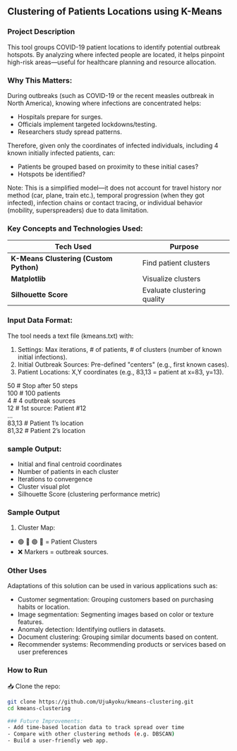 ## Clustering of Patients Locations using K-Means

### Project Description
This tool groups COVID-19 patient locations to identify potential outbreak hotspots. By analyzing where infected people are located, it helps pinpoint high-risk areas—useful for healthcare planning and resource allocation.

### Why This Matters:
During outbreaks (such as COVID-19 or the recent measles outbreak in North America), knowing where infections are concentrated helps:

- Hospitals prepare for surges.
- Officials implement targeted lockdowns/testing.
- Researchers study spread patterns.

Therefore, given only the coordinates of infected individuals, including 4 known initially infected patients, can:
- Patients be grouped based on proximity to these initial cases?
- Hotspots be identified?

Note: This is a simplified model—it does not account for travel history nor method (car, plane, train etc.), temporal progression (when they got infected), infection chains or contact tracing, or individual behavior (mobility, superspreaders) due to data limitation.

### Key Concepts and Technologies Used:
| Tech Used              | Purpose                                  |
| ---------------------- | ---------------------------------------- |
| **K-Means Clustering (Custom Python)** | Find patient clusters                    |
| **Matplotlib**         | Visualize clusters                            |
| **Silhouette Score**   | Evaluate clustering quality              |


### Input Data Format:
The tool needs a text file (kmeans.txt) with: 
1. Settings: Max iterations, # of patients, # of clusters (number of known initial infections).
2. Initial Outbreak Sources: Pre-defined "centers" (e.g., first known cases).
3. Patient Locations: X,Y coordinates (e.g., 83,13 = patient at x=83, y=13).

50   # Stop after 50 steps  
100  # 100 patients  
4    # 4 outbreak sources  
12   # 1st source: Patient #12  
...  
83,13 # Patient 1’s location  
81,32 # Patient 2’s location  


### sample Output:
- Initial and final centroid coordinates
- Number of patients in each cluster
- Iterations to convergence
- Cluster visual plot
- Silhouette Score (clustering performance metric)

### Sample Output
1. Cluster Map:

- 🟢 🔵 🟣 🔴 = Patient Clusters  
- ❌ Markers = outbreak sources.


### Other Uses
Adaptations of this solution can be used in various applications such as:
- Customer segmentation: Grouping customers based on purchasing habits or location.
- Image segmentation: Segmenting images based on color or texture features.
- Anomaly detection: Identifying outliers in datasets.
- Document clustering: Grouping similar documents based on content.
- Recommender systems: Recommending products or services based on user preferences


### How to Run

📥 Clone the repo:
   ```bash
   git clone https://github.com/UjuAyoku/kmeans-clustering.git
   cd kmeans-clustering

### Future Improvements:
- Add time-based location data to track spread over time
- Compare with other clustering methods (e.g. DBSCAN)  
- Build a user-friendly web app.
